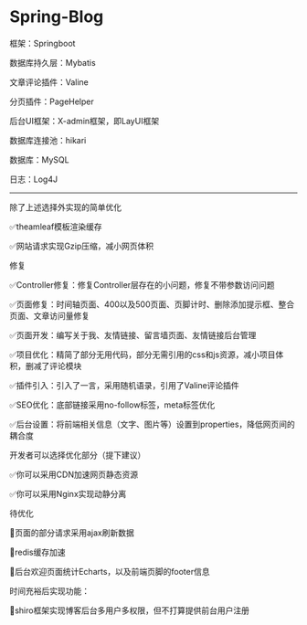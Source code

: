 # Spring-Blog
框架：Springboot

数据库持久层：Mybatis

文章评论插件：Valine

分页插件：PageHelper

后台UI框架：X-admin框架，即LayUI框架

数据库连接池：hikari

数据库：MySQL

日志：Log4J

------

除了上述选择外实现的简单优化

✅theamleaf模板渲染缓存

✅网站请求实现Gzip压缩，减小网页体积

修复

✅Controller修复：修复Controller层存在的小问题，修复不带参数访问问题

✅页面修复：时间轴页面、400以及500页面、页脚计时、删除添加提示框、整合页面、文章访问量修复

✅页面开发：编写关于我、友情链接、留言墙页面、友情链接后台管理

✅项目优化：精简了部分无用代码，部分无需引用的css和js资源，减小项目体积，删减了评论模块

✅插件引入：引入了一言，采用随机语录，引用了Valine评论插件

✅SEO优化：底部链接采用no-follow标签，meta标签优化

✅后台设置：将前端相关信息（文字、图片等）设置到properties，降低网页间的耦合度

开发者可以选择优化部分（提下建议）

✅你可以采用CDN加速网页静态资源

✅你可以采用Nginx实现动静分离

待优化

🔲页面的部分请求采用ajax刷新数据

🔲redis缓存加速

🔲后台欢迎页面统计Echarts，以及前端页脚的footer信息

时间充裕后实现功能：

🔲shiro框架实现博客后台多用户多权限，但不打算提供前台用户注册